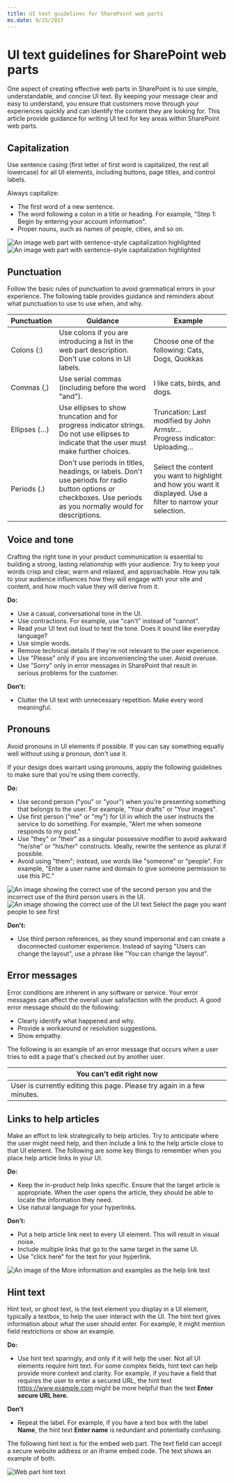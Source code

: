 ```yaml
---
title: UI text guidelines for SharePoint web parts
ms.date: 9/25/2017 
---
```


# UI text guidelines for SharePoint web parts
 
One aspect of creating effective web parts in SharePoint is to use simple, understandable, and concise UI text. By keeping your message clear and easy to understand, you ensure that customers move through your experiences quickly and can identify the content they are looking for. This article provide guidance for writing UI text for key areas within SharePoint web parts.


## Capitalization

Use sentence casing (first letter of first word is capitalized, the rest all lowercase) for all UI elements, including buttons, page titles, and control labels. 


Always capitalize:

- The first word of a new sentence.
- The word following a colon in a title or heading. For example, "Step 1: Begin by entering your account information".
- Proper nouns, such as names of people, cities, and so on. 
 
![An image web part with sentence-style capitalization highlighted](../images/design-uitext-01.png)
![An image web part with sentence-style capitalization highlighted](../images/design-uitext-02.png)


## Punctuation

Follow the basic rules of punctuation to avoid grammatical errors in your experience. The following table provides guidance and reminders about what punctuation to use to use when, and why.

| Punctuation  | Guidance                                                                                                                                                       | Example                                                                                                        |
|--------------|----------------------------------------------------------------------------------------------------------------------------------------------------------------|----------------------------------------------------------------------------------------------------------------|
| Colons (:)   | Use colons if you are introducing a list in the web part description. Don't use colons in UI labels.                                                           | Choose one of the following: Cats, Dogs, Quokkas                                                                 |
| Commas (,)   | Use serial commas (including before the word "and").                                                                                                           | I like cats, birds, and dogs.                                                                                  |
| Ellipses (…) | Use ellipses to show truncation and for progress indicator strings. Do not use ellipses to indicate that the user must make further choices.          | Truncation: Last modified by John Armstr…<br/>Progress indicator: Uploading…                                       |
| Periods (.)  | Don't use periods in titles, headings, or labels. Don't use periods for radio button options or checkboxes. Use periods as you normally would for descriptions. | Select the content you want to highlight and how you want it displayed. Use a filter to narrow your selection. |



## Voice and tone

Crafting the right tone in your product communication is essential to building a strong, lasting relationship with your audience. Try to keep your words crisp and clear, warm and relaxed, and approachable. How you talk to your audience influences how they will engage with your site and content, and how much value they will derive from it.

**Do:**

- Use a casual, conversational tone in the UI. 
- Use contractions. For example, use "can't" instead of "cannot".
- Read your UI text out loud to test the tone. Does it sound like everyday language?
- Use simple words. 
- Remove technical details if they're not relevant to the user experience. 
- Use "Please" only if you are inconveniencing the user. Avoid overuse.
- Use "Sorry" only in error messages in SharePoint that result in serious problems for the customer. 


**Don't:**

- Clutter the UI text with unnecessary repetition. Make every word meaningful. 


## Pronouns

Avoid pronouns in UI elements if possible. If you can say something equally well without using a pronoun, don't use it.

If your design does warrant using pronouns, apply the following guidelines to make sure that you're using them correctly.

**Do:**

- Use second person ("you" or "your") when you're presenting something that belongs to the user. For example, "Your drafts" or "Your images".
- Use first person ("me" or "my") for UI in which the user instructs the service to do something. For example, "Alert me when someone responds to my post."
- Use "they" or "their" as a singular possessive modifier to avoid awkward "he/she" or "his/her" constructs. Ideally, rewrite the sentence as plural if possible.
- Avoid using "them"; instead, use words like "someone" or "people". For example, "Enter a user name and domain to give someone permission to use this PC."

![An image showing the correct use of the second person you and the incorrect use of the third person users in the UI.](../images/design-uitext-03.png)
![An image showing the correct use of the UI text Select the page you want people to see first](../images/design-uitext-04.png)


**Don't:**

- Use third person references, as they sound impersonal and can create a disconnected customer experience. Instead of saying "Users can change the layout", use a phrase like "You can change the layout".



## Error messages

Error conditions are inherent in any software or service. Your error messages can affect the overall user satisfaction with the product. A good error message should do the following:

- Clearly identify what happened and why.
- Provide a workaround or resolution suggestions.
- Show empathy.

<!-- You might need to explain how to show empathy in an error message, without using "sorry". -->

The following is an example of an error message that occurs when a user tries to edit a page that's checked out by another user.


| You can't edit right now                                                |
|-------------------------------------------------------------------------|
| User is currently editing this page. Please try again in a few minutes. |


## Links to help articles

Make an effort to link strategically to help articles. Try to anticipate where the user might need help, and then include a link to the help article close to that UI element. The following are some key things to remember when you place help article links in your UI.

**Do:**

- Keep the in-product help links specific. Ensure that the target article is appropriate. When the user opens the article, they should be able to locate the information they need. 
- Use natural language for your hyperlinks.  

<!-- You might want to provide an example of "natural" language. -->

**Don’t:**

- Put a help article link next to every UI element. This will result in visual noise.
- Include multiple links that go to the same target in the same UI.
- Use "click here" for the text for your hyperlink. 

![An image of the More information and examples as the help link text](../images/design-uitext-05.png)


## Hint text

Hint text, or ghost text, is the text element you display in a UI element, typically a textbox, to help the user interact with the UI. The hint text gives information about what the user should enter. For example, it might mention field restrictions or show an example.

**Do:**

- Use hint text sparingly, and only if it will help the user. Not all UI elements require hint text. For some complex fields, hint text can help provide more context and clarity. For example, if you have a field that requires the user to enter a secured URL, the hint text https://www.example.com might be more helpful than the text **Enter secure URL here.**

**Don't**

- Repeat the label. For example, if you have a text box with the label **Name**, the hint text **Enter name** is redundant and potentially confusing.

The following hint text is for the embed web part. The text field can accept a secure website address or an iframe embed code. The text shows an example of both. 

![Web part hint text](../images/design-uitext-06.png)